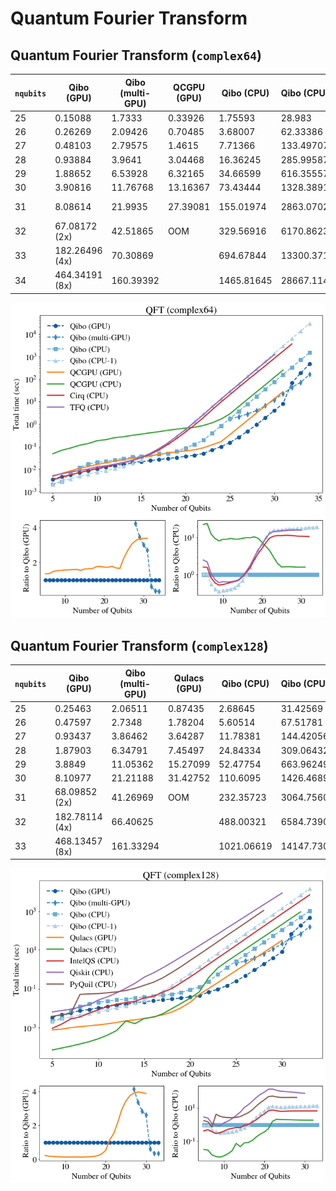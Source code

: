 # Quantum Fourier Transform

## Quantum Fourier Transform (`complex64`)

`nqubits` | Qibo (GPU) | Qibo (multi-GPU) | QCGPU (GPU) | Qibo (CPU) | Qibo (CPU-1) | QCGPU (CPU) | Cirq (CPU) | TFQ (CPU)
-- | -- | -- | -- | -- | -- | -- | -- | --
25 | 0.15088 | 1.7333 | 0.33926 | 1.75593 | 28.983 | 2.81661 | 20.04615 | 27.31083
26 | 0.26269 | 2.09426 | 0.70485 | 3.68007 | 62.33386 | 5.98906 | 42.59027 | 57.70737
27 | 0.48103 | 2.79575 | 1.4615 | 7.71366 | 133.49707 | 12.57996 | 88.89556 | 123.62698
28 | 0.93884 | 3.9641 | 3.04468 | 16.36245 | 285.99587 | 26.39612 | 185.83514 | 264.49645
29 | 1.88652 | 6.53928 | 6.32165 | 34.66599 | 616.35557 | 54.92496 | 383.06087 | 558.00182
30 | 3.90816 | 11.76768 | 13.16367 | 73.43444 | 1328.38914 | 116.36015 | 805.87551 | 1179.73661
31 | 8.08614 | 21.9935 | 27.39081 | 155.01974 | 2863.07021 | 245.91649 | 1689.20272 | core dumped        
32 | 67.08172 (2x)  | 42.51865 | OOM | 329.56916 | 6170.86231 | fails | 3550.67372 |        
33 | 182.26496 (4x) | 70.30869 |         | 694.67844 | 13300.37152 |         | fails |        
34 | 464.34191 (8x) | 160.39392 |         | 1465.81645 | 28667.11473 |         |         |     

![qft-64](../images/qft_c64.png)


## Quantum Fourier Transform (`complex128`)

`nqubits` | Qibo (GPU) | Qibo (multi-GPU) | Qulacs (GPU) | Qibo (CPU) | Qibo (CPU-1) | Qulacs (CPU) | IntelQS (CPU) | Qiskit (CPU) | PyQuil (CPU)
-- | -- | -- | -- | -- | -- | -- | -- | -- | --
25 | 0.25463 | 2.06511 | 0.87435 | 2.68645 | 31.42569 | 5.41102 | 17.2777 | 267.32462 | 116.83364
26 | 0.47597 | 2.7348 | 1.78204 | 5.60514 | 67.51781 | 11.11646 | 37.10058 | 537.95522 | 244.95282
27 | 0.93437 | 3.86462 | 3.64287 | 11.78381 | 144.42056 | 23.01487 | 78.81581 | 1075.48524 | 518.42093
28 | 1.87903 | 6.34791 | 7.45497 | 24.84334 | 309.06432 | 47.82596 | 166.74768 | 2156.63058 | 1084.50795
29 | 3.8849 | 11.05362 | 15.27099 | 52.47754 | 663.96249 | 99.40361 | 350.3245 | 4290.20236 | fails        
30 | 8.10977 | 21.21188 | 31.42752 | 110.6095 | 1426.46899 | 207.96072 | 744.3759 | 8564.4294 |        
31 | 68.09852 (2x) | 41.26969 | OOM | 232.35723 | 3064.75608 | 435.65923 | 1553.70923 | fails  |        
32 | 182.78114 (4x) | 66.40625 |         | 488.00321 | 6584.73906 | 912.57703 | 3279.90343 |         |        
33 | 468.13457 (8x) | 161.33294 |         | 1021.06619 | 14147.73073 | fails | 6867.85147 |         |    

![qft-c128](../images/qft_c128.png)
